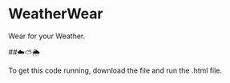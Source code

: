 # WeatherWear
Wear for your Weather.

##☁️⛅🌦️

To get this code running, download the file and run the .html file. 
